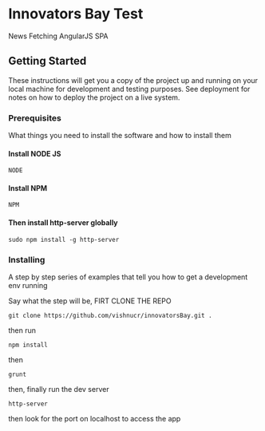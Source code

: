# Innovators Bay Test

News Fetching AngularJS SPA

## Getting Started

These instructions will get you a copy of the project up and running on your local machine for development and testing purposes. See deployment for notes on how to deploy the project on a live system.

### Prerequisites

What things you need to install the software and how to install them

#### Install NODE JS
```
NODE
```
#### Install NPM
```
NPM
```

#### Then install http-server globally
```
sudo npm install -g http-server
```

### Installing

A step by step series of examples that tell you how to get a development env running

Say what the step will be, FIRT CLONE THE REPO

```
git clone https://github.com/vishnucr/innovatorsBay.git .
```

then run

```
npm install
```

then

```
grunt
```

then, finally run the dev server

```
http-server
```

then look for the port on localhost to access the app



